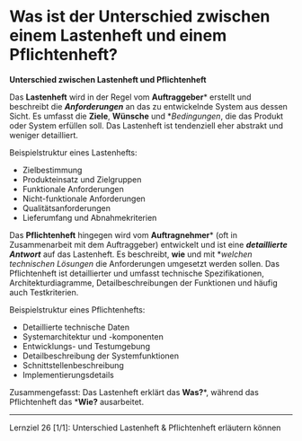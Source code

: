 # Was ist der Unterschied zwischen einem Lastenheft und einem Pflichtenheft?

**Unterschied zwischen Lastenheft und Pflichtenheft**

Das **Lastenheft** wird in der Regel vom **Auftraggeber*** erstellt und beschreibt die ***Anforderungen*** an das zu entwickelnde System aus dessen Sicht. Es umfasst die **Ziele**, **Wünsche** und **Bedingungen*, die das Produkt oder System erfüllen soll. Das Lastenheft ist tendenziell eher abstrakt und weniger detailliert.

Beispielstruktur eines Lastenhefts:
- Zielbestimmung
- Produkteinsatz und Zielgruppen
- Funktionale Anforderungen
- Nicht-funktionale Anforderungen
- Qualitätsanforderungen
- Lieferumfang und Abnahmekriterien

Das **Pflichtenheft** hingegen wird vom **Auftragnehmer*** (oft in Zusammenarbeit mit dem Auftraggeber) entwickelt und ist eine ***detaillierte Antwort*** auf das Lastenheft. Es beschreibt, **wie** und mit **welchen technischen Lösungen* die Anforderungen umgesetzt werden sollen. Das Pflichtenheft ist detaillierter und umfasst technische Spezifikationen, Architekturdiagramme, Detailbeschreibungen der Funktionen und häufig auch Testkriterien.

Beispielstruktur eines Pflichtenhefts:
- Detaillierte technische Daten
- Systemarchitektur und -komponenten
- Entwicklungs- und Testumgebung
- Detailbeschreibung der Systemfunktionen
- Schnittstellenbeschreibung
- Implementierungsdetails

Zusammengefasst: Das Lastenheft erklärt das **Was?***, während das Pflichtenheft das ***Wie?** ausarbeitet.

---

Lernziel 26 \[1/1\]: Unterschied Lastenheft & Pflichtenheft erläutern können
